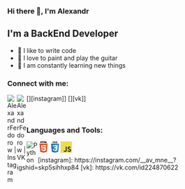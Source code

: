 ### Hi there 👋, I'm Alexandr


## I'm a BackEnd Developer
- 💪 I like to write code
- 🎉 I love to paint and play the guitar
- 🥅 I am constantly learning new things

### Connect with me:

[<img align="left" alt="AlexandrFedorow | Instagram" width="22px" src="https://cdn.jsdelivr.net/npm/simple-icons@v3/icons/instagram.svg" />][instagram]]
[<img align="left" alt="AlexandrFedorow | VK" width="22px" src="https://cdn.jsdelivr.net/npm/simple-icons@v3/icons/vk.svg" />][vk]]

<br />

### Languages and Tools:

<img align="left" alt="Python" width="26px" src="https://w7.pngwing.com/pngs/792/780/png-transparent-python-computer-icons-tutorial-computer-programming-social-icons-miscellaneous-angle-text-thumbnail.png" />
<img align="left" alt="HTML5" width="26px" src="https://raw.githubusercontent.com/github/explore/80688e429a7d4ef2fca1e82350fe8e3517d3494d/topics/html/html.png" />
<img align="left" alt="CSS3" width="26px" src="https://raw.githubusercontent.com/github/explore/80688e429a7d4ef2fca1e82350fe8e3517d3494d/topics/css/css.png" />
<img align="left" alt="JavaScript" width="26px" src="https://raw.githubusercontent.com/github/explore/80688e429a7d4ef2fca1e82350fe8e3517d3494d/topics/javascript/javascript.png" />

<br />
<br />
[instagram]: https://instagram.com/__av_mne__?igshid=skp5sihhxp84
[vk]: https://vk.com/id224870622
